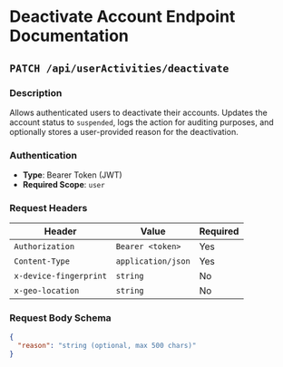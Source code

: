 # Deactivate Account Endpoint Documentation

## `PATCH /api/userActivities/deactivate`

### Description
Allows authenticated users to deactivate their accounts. Updates the account status to `suspended`, logs the action for auditing purposes, and optionally stores a user-provided reason for the deactivation.

### Authentication
- **Type**: Bearer Token (JWT)
- **Required Scope**: `user`

### Request Headers
| Header | Value | Required |
|--------|-------|----------|
| `Authorization` | `Bearer <token>` | Yes |
| `Content-Type` | `application/json` | Yes |
| `x-device-fingerprint` | `string` | No |
| `x-geo-location` | `string` | No |

### Request Body Schema
```json
{
  "reason": "string (optional, max 500 chars)"
}
